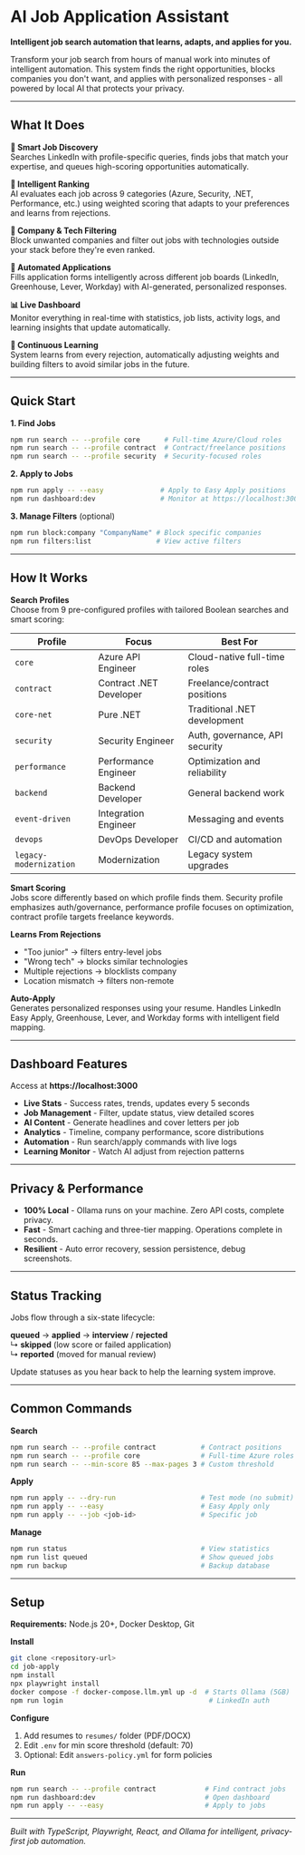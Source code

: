 # AI Job Application Assistant

**Intelligent job search automation that learns, adapts, and applies for you.**

Transform your job search from hours of manual work into minutes of intelligent automation. This system finds the right opportunities, blocks companies you don't want, and applies with personalized responses - all powered by local AI that protects your privacy.

---

## What It Does

**🎯 Smart Job Discovery**  
Searches LinkedIn with profile-specific queries, finds jobs that match your expertise, and queues high-scoring opportunities automatically.

**🧠 Intelligent Ranking**  
AI evaluates each job across 9 categories (Azure, Security, .NET, Performance, etc.) using weighted scoring that adapts to your preferences and learns from rejections.

**🚫 Company & Tech Filtering**  
Block unwanted companies and filter out jobs with technologies outside your stack before they're even ranked.

**🤖 Automated Applications**  
Fills application forms intelligently across different job boards (LinkedIn, Greenhouse, Lever, Workday) with AI-generated, personalized responses.

**📊 Live Dashboard**  
Monitor everything in real-time with statistics, job lists, activity logs, and learning insights that update automatically.

**🔄 Continuous Learning**  
System learns from every rejection, automatically adjusting weights and building filters to avoid similar jobs in the future.

---

## Quick Start

**1. Find Jobs**
```bash
npm run search -- --profile core      # Full-time Azure/Cloud roles
npm run search -- --profile contract  # Contract/freelance positions
npm run search -- --profile security  # Security-focused roles
```

**2. Apply to Jobs**
```bash
npm run apply -- --easy              # Apply to Easy Apply positions  
npm run dashboard:dev                # Monitor at https://localhost:3000
```

**3. Manage Filters** (optional)
```bash
npm run block:company "CompanyName" # Block specific companies
npm run filters:list                # View active filters
```

---

## How It Works

**Search Profiles**  
Choose from 9 pre-configured profiles with tailored Boolean searches and smart scoring:

| Profile | Focus | Best For |
|---------|-------|----------|
| `core` | Azure API Engineer | Cloud-native full-time roles |
| `contract` | Contract .NET Developer | Freelance/contract positions |
| `core-net` | Pure .NET | Traditional .NET development |
| `security` | Security Engineer | Auth, governance, API security |
| `performance` | Performance Engineer | Optimization and reliability |
| `backend` | Backend Developer | General backend work |
| `event-driven` | Integration Engineer | Messaging and events |
| `devops` | DevOps Developer | CI/CD and automation |
| `legacy-modernization` | Modernization | Legacy system upgrades |

**Smart Scoring**  
Jobs score differently based on which profile finds them. Security profile emphasizes auth/governance, performance profile focuses on optimization, contract profile targets freelance keywords.

**Learns From Rejections**  
- "Too junior" → filters entry-level jobs
- "Wrong tech" → blocks similar technologies  
- Multiple rejections → blocklists company
- Location mismatch → filters non-remote

**Auto-Apply**  
Generates personalized responses using your resume. Handles LinkedIn Easy Apply, Greenhouse, Lever, and Workday forms with intelligent field mapping.

---

## Dashboard Features

Access at **https://localhost:3000**

- **Live Stats** - Success rates, trends, updates every 5 seconds
- **Job Management** - Filter, update status, view detailed scores
- **AI Content** - Generate headlines and cover letters per job
- **Analytics** - Timeline, company performance, score distributions
- **Automation** - Run search/apply commands with live logs
- **Learning Monitor** - Watch AI adjust from rejection patterns

---

## Privacy & Performance

- **100% Local** - Ollama runs on your machine. Zero API costs, complete privacy.
- **Fast** - Smart caching and three-tier mapping. Operations complete in seconds.
- **Resilient** - Auto error recovery, session persistence, debug screenshots.

---

## Status Tracking

Jobs flow through a six-state lifecycle:

**queued** → **applied** → **interview** / **rejected**  
↳ **skipped** (low score or failed application)  
↳ **reported** (moved for manual review)

Update statuses as you hear back to help the learning system improve.

---

## Common Commands

**Search**
```bash
npm run search -- --profile contract           # Contract positions
npm run search -- --profile core               # Full-time Azure roles
npm run search -- --min-score 85 --max-pages 3 # Custom threshold
```

**Apply**
```bash
npm run apply -- --dry-run                     # Test mode (no submit)
npm run apply -- --easy                        # Easy Apply only
npm run apply -- --job <job-id>                # Specific job
```

**Manage**
```bash
npm run status                                 # View statistics
npm run list queued                            # Show queued jobs
npm run backup                                 # Backup database
```

---

## Setup

**Requirements:** Node.js 20+, Docker Desktop, Git

**Install**
```bash
git clone <repository-url>
cd job-apply
npm install
npx playwright install
docker compose -f docker-compose.llm.yml up -d  # Starts Ollama (5GB)
npm run login                                    # LinkedIn auth
```

**Configure**
1. Add resumes to `resumes/` folder (PDF/DOCX)
2. Edit `.env` for min score threshold (default: 70)
3. Optional: Edit `answers-policy.yml` for form policies

**Run**
```bash
npm run search -- --profile contract            # Find contract jobs
npm run dashboard:dev                           # Open dashboard
npm run apply -- --easy                         # Apply to jobs
```

---

*Built with TypeScript, Playwright, React, and Ollama for intelligent, privacy-first job automation.*